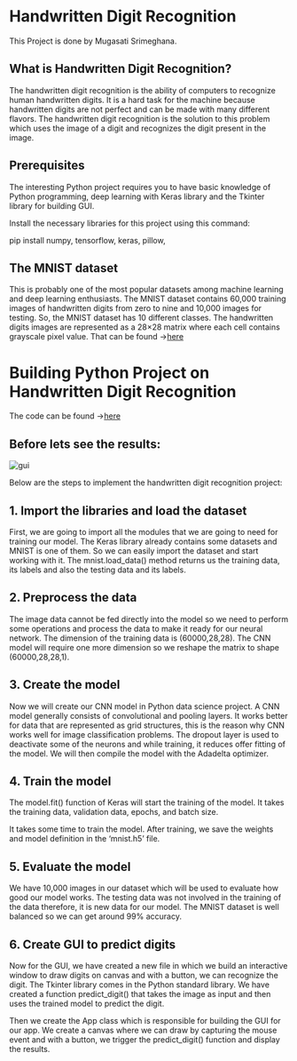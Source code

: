 # Handwritten Digit Recognition
This Project is done by Mugasati Srimeghana.

 ## What is Handwritten Digit Recognition?
The handwritten digit recognition is the ability of computers to recognize human handwritten digits. It is a hard task for the machine because handwritten digits are not perfect and can be made with many different flavors. The handwritten digit recognition is the solution to this problem which uses the image of a digit and recognizes the digit present in the image.

## Prerequisites
The interesting Python project requires you to have basic knowledge of Python programming, deep learning with Keras library and the Tkinter library for building GUI.

Install the necessary libraries for this project using this command:

pip install numpy, tensorflow, keras, pillow,

## The MNIST dataset
This is probably one of the most popular datasets among machine learning and deep learning enthusiasts. The MNIST dataset contains 60,000 training images of handwritten digits from zero to nine and 10,000 images for testing. So, the MNIST dataset has 10 different classes. The handwritten digits images are represented as a 28×28 matrix where each cell contains grayscale pixel value.
That can be found ->[here](https://github.com/MugasatiSrimeghana/Handwritten-Digit-Recognizer/blob/main/archive.zip)

# Building Python Project on Handwritten Digit Recognition
The code can be found ->[here](https://github.com/MugasatiSrimeghana/Handwritten-Digit-Recognizer/blob/main/Python-Project-Handwritten-digit-recognizer.zip)
## Before lets see the results:
![gui](https://github.com/user-attachments/assets/2a51bd65-cee7-4290-8ebb-b2b499b15e92)

Below are the steps to implement the handwritten digit recognition project:

## 1. Import the libraries and load the dataset

First, we are going to import all the modules that we are going to need for training our model. The Keras library already contains some datasets and MNIST is one of them. So we can easily import the dataset and start working with it. The mnist.load_data() method returns us the training data, its labels and also the testing data and its labels.

## 2. Preprocess the data

The image data cannot be fed directly into the model so we need to perform some operations and process the data to make it ready for our neural network. The dimension of the training data is (60000,28,28). The CNN model will require one more dimension so we reshape the matrix to shape (60000,28,28,1).

## 3. Create the model

Now we will create our CNN model in Python data science project. A CNN model generally consists of convolutional and pooling layers. It works better for data that are represented as grid structures, this is the reason why CNN works well for image classification problems. The dropout layer is used to deactivate some of the neurons and while training, it reduces offer fitting of the model. We will then compile the model with the Adadelta optimizer.

## 4. Train the model

The model.fit() function of Keras will start the training of the model. It takes the training data, validation data, epochs, and batch size.

It takes some time to train the model. After training, we save the weights and model definition in the ‘mnist.h5’ file.

## 5. Evaluate the model

We have 10,000 images in our dataset which will be used to evaluate how good our model works. The testing data was not involved in the training of the data therefore, it is new data for our model. The MNIST dataset is well balanced so we can get around 99% accuracy.

## 6. Create GUI to predict digits

Now for the GUI, we have created a new file in which we build an interactive window to draw digits on canvas and with a button, we can recognize the digit. The Tkinter library comes in the Python standard library. We have created a function predict_digit() that takes the image as input and then uses the trained model to predict the digit.

Then we create the App class which is responsible for building the GUI for our app. We create a canvas where we can draw by capturing the mouse event and with a button, we trigger the predict_digit() function and display the results.



